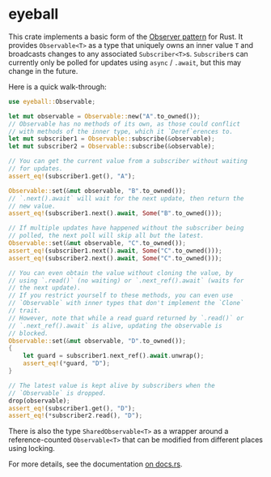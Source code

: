 # eyeball

This crate implements a basic form of the [Observer pattern][] for Rust.
It provides `Observable<T>` as a type that uniquely owns an inner value `T` and
broadcasts changes to any associated `Subscriber<T>`s.
`Subscriber`s can currently only be polled for updates using `async` / `.await`,
but this may change in the future.

Here is a quick walk-through:

```rust
use eyeball::Observable;

let mut observable = Observable::new("A".to_owned());
// Observable has no methods of its own, as those could conflict
// with methods of the inner type, which it `Deref`erences to.
let mut subscriber1 = Observable::subscribe(&observable);
let mut subscriber2 = Observable::subscribe(&observable);

// You can get the current value from a subscriber without waiting
// for updates.
assert_eq!(subscriber1.get(), "A");

Observable::set(&mut observable, "B".to_owned());
// `.next().await` will wait for the next update, then return the
// new value.
assert_eq!(subscriber1.next().await, Some("B".to_owned()));

// If multiple updates have happened without the subscriber being
// polled, the next poll will skip all but the latest.
Observable::set(&mut observable, "C".to_owned());
assert_eq!(subscriber1.next().await, Some("C".to_owned()));
assert_eq!(subscriber2.next().await, Some("C".to_owned()));

// You can even obtain the value without cloning the value, by
// using `.read()` (no waiting) or `.next_ref().await` (waits for
// the next update).
// If you restrict yourself to these methods, you can even use
// `Observable` with inner types that don't implement the `Clone`
// trait.
// However, note that while a read guard returned by `.read()` or
// `.next_ref().await` is alive, updating the observable is
// blocked.
Observable::set(&mut observable, "D".to_owned());
{
    let guard = subscriber1.next_ref().await.unwrap();
    assert_eq!(*guard, "D");
}

// The latest value is kept alive by subscribers when the
// `Observable` is dropped.
drop(observable);
assert_eq!(subscriber1.get(), "D");
assert_eq!(*subscriber2.read(), "D");
```

There is also the type `SharedObservable<T>` as a wrapper around a
reference-counted `Observable<T>` that can be modified from different places
using locking.

For more details, see the documentation [on docs.rs][docs.rs].

[Observer pattern]: https://en.wikipedia.org/wiki/Observer_pattern
[docs.rs]: https://docs.rs/eyeball/latest/eyeball/
